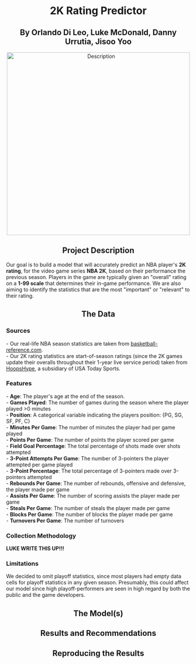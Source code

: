 <h1 align="center">2K Rating Predictor</h1>
<h2 align="center">By Orlando Di Leo, Luke McDonald, Danny Urrutia, Jisoo Yoo</h2>
<p align="center"> <img src="https://scontent.fftw1-1.fna.fbcdn.net/v/t39.30808-6/457287887_954447930032992_7027198657506811338_n.jpg?_nc_cat=109&ccb=1-7&_nc_sid=833d8c&_nc_ohc=iGjKj9fD2bEQ7kNvgHdU4ti&_nc_oc=AdgX6ZLx58auaGCYoiCUDVQpHg_fMB_-ID64nehQ2YFJ4vKhMgVefR0XMp0tBZGmhJw&_nc_zt=23&_nc_ht=scontent.fftw1-1.fna&_nc_gid=A2D7yiSXBtrLImay5kh1LTs&oh=00_AYHF6j5SnH6xS7o7JCd-skFoXeLf-k28M-z5VoMcukOC0Q&oe=67D6737B" alt="Description" width="500"> </p>
<h2 align="center">Project Description</h2>
Our goal is to build a model that will accurately predict an NBA player's <b>2K rating</b>, for the video game series <b>NBA 2K</b>, based on their performance the previous season.  Players in the game are typically given an "overall" rating on a <b>1-99 scale</b> that determines their in-game performance.  We are also aiming to identify the statistics that are the most "important" or "relevant" to their rating.

<h2 align="center">The Data</h2>
<h3 align="left">Sources</h3>
- Our real-life NBA season statistics are taken from <a href="https://www.basketball-reference.com">basketball-reference.com</a>. <br>
- Our 2K rating statistics are start-of-season ratings (since the 2K games update their overalls throughout their 1-year live service period) taken from <a href="https://hoopshype.com/nba2k/2024-2025/">HoopsHype</a>, a subsidiary of USA Today Sports.

<h3 align="left">Features</h3>
- <b>Age</b>: The player's age at the end of the season. <br>
- <b>Games Played</b>: The number of games during the season where the player played >0 minutes<br>
- <b>Position</b>: A categorical variable indicating the players position: {PG, SG, SF, PF, C}<br>
- <b>Minutes Per Game</b>: The number of minutes the player had per game played<br>
- <b>Points Per Game</b>: The number of points the player scored per game<br>
- <b>Field Goal Percentage</b>: The total percentage of shots made over shots attempted<br>
- <b>3-Point Attempts Per Game</b>: The number of 3-pointers the player attempted per game played<br>
- <b>3-Point Percentage</b>: The total percentage of 3-pointers made over 3-pointers attempted<br>
- <b>Rebounds Per Game</b>: The number of rebounds, offensive and defensive, the player made per game<br>
- <b>Assists Per Game</b>: The number of scoring assists the player made per game<br>
- <b>Steals Per Game</b>: The number of steals the player made per game<br>
- <b>Blocks Per Game</b>: The number of blocks the player made per game<br>
- <b>Turnovers Per Game</b>: The number of turnovers


<h3 align="left">Collection Methodology</h3>
<b> LUKE WRITE THIS UP!!! </b>

<h3 align="left">Limitations</h3>
We decided to omit playoff statistics, since most players had empty data cells for playoff statistics in any given season. Presumably, this could affect our model since high playoff-performers are seen in high regard by both the public and the game developers.<br>

<h2 align="center">The Model(s)</h2>

<h2 align="center">Results and Recommendations</h2>

<h2 align="center">Reproducing the Results</h2>